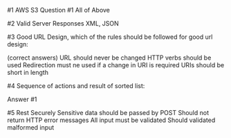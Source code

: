 #1 AWS S3 Question #1
All of Above


#2 Valid Server Responses
XML, JSON

#3 Good URL Design, which of the rules should be followed for good url design:

(correct answers)
URL should never be changed
HTTP verbs should be used
Redirection must ne used if a change in URI is required
URIs should be short in length


#4 Sequence of actions and result of sorted list:

Answer #1

#5 Rest Securely
Sensitive data should be passed by POST
Should not return HTTP error messages
All input must be validated
Should validated malformed input
